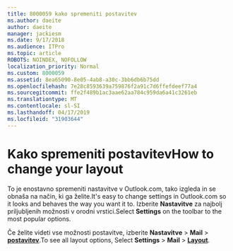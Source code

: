 ```yaml
---
title: 8000059 kako spremeniti postavitev
ms.author: daeite
author: daeite
manager: jackiesm
ms.date: 9/17/2018
ms.audience: ITPro
ms.topic: article
ROBOTS: NOINDEX, NOFOLLOW
localization_priority: Normal
ms.custom: 8000059
ms.assetid: 8ea65090-8e05-4ab8-a30c-3bb6db6b75dd
ms.openlocfilehash: 7e28c8593639a759876f2a91c7d6ffefdeef77a4
ms.sourcegitcommit: ffe2f489b1ac3aae62aa784c959da6a41c3261eb
ms.translationtype: MT
ms.contentlocale: sl-SI
ms.lasthandoff: 04/17/2019
ms.locfileid: "31903644"
---
```

# <a name="how-to-change-your-layout"></a><span data-ttu-id="8c2ac-102">Kako spremeniti postavitev</span><span class="sxs-lookup"><span data-stu-id="8c2ac-102">How to change your layout</span></span>

<span data-ttu-id="8c2ac-103">To je enostavno spremeniti nastavitve v Outlook.com, tako izgleda in se obnaša na način, ki ga želite.</span><span class="sxs-lookup"><span data-stu-id="8c2ac-103">It's easy to change settings in Outlook.com so it looks and behaves the way you want it to.</span></span> <span data-ttu-id="8c2ac-104">Izberite **Nastavitve** za najbolj priljubljenih možnosti v orodni vrstici.</span><span class="sxs-lookup"><span data-stu-id="8c2ac-104">Select **Settings** on the toolbar to the most popular options.</span></span> 

<span data-ttu-id="8c2ac-105">Če želite videti vse možnosti postavitve, izberite **Nastavitve** > **Mail** > [**postavitev**](https://outlook.live.com/mail/options/mail/layout).</span><span class="sxs-lookup"><span data-stu-id="8c2ac-105">To see all layout options, Select **Settings** > **Mail** > [**Layout**](https://outlook.live.com/mail/options/mail/layout).</span></span> 
  


